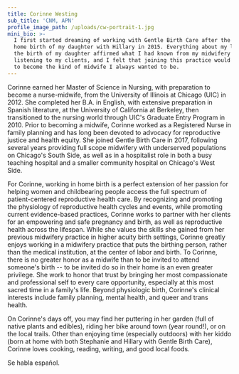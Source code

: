 ```yaml
---
title: Corinne Westing
sub_title: 'CNM, APN'
profile_image_path: /uploads/cw-portrait-1.jpg
mini_bio: >-
  I first started dreaming of working with Gentle Birth Care after the beautiful
  home birth of my daughter with Hillary in 2015. Everything about my labor and
  the birth of my daughter affirmed what I had known from my midwifery work and
  listening to my clients, and I felt that joining this practice would enable me
  to become the kind of midwife I always wanted to be.
---
```


Corinne earned her Master of Science in Nursing, with preparation to become a nurse-midwife, from the University of Illinois at Chicago (UIC) in 2012. She completed her B.A. in English, with extensive preparation in Spanish literature, at the University of California at Berkeley, then transitioned to the nursing world through UIC's Graduate Entry Program in 2010. Prior to becoming a midwife, Corinne worked as a Registered Nurse in family planning and has long been devoted to advocacy for reproductive justice and health equity. She joined Gentle Birth Care in 2017, following several years providing full scope midwifery with underserved populations on Chicago's South Side, as well as in a hospitalist role in both a busy teaching hospital and a smaller community hospital on Chicago's West Side.&nbsp;

For Corinne, working in home birth is a perfect extension of her passion for helping women and childbearing people access the full spectrum of patient-centered reproductive health care. By recognizing and promoting the physiology of reproductive health cycles and events, while promoting current evidence-based practices, Corinne works to partner with her clients for an empowering and safe pregnancy and birth, as well as reproductive health across the lifespan. While she values the skills she gained from her previous midwifery practice in higher acuity birth settings, Corinne greatly enjoys working in a midwifery practice that puts the birthing person, rather than the medical institution, at the center of labor and birth. To Corinne, there is no greater honor as a midwife than to be invited to attend someone's birth -- to be invited do so in their home is an even greater privilege. She work to honor that trust by bringing her most compassionate and professional self to every care opportunity, especially at this most sacred time in a family's life. Beyond physiologic birth, Corinne's clinical interests include family planning, mental health, and queer and trans health.&nbsp;

On Corinne's days off, you may find her puttering in her garden (full of native plants and edibles), riding her bike around town (year round!), or on the local trails. Other than enjoying time (especially outdoors) with her kiddo (born at home with both Stephanie and Hillary with Gentle Birth Care), Corinne loves cooking, reading, writing, and good local foods.

Se habla espa&ntilde;ol.&nbsp;